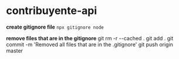 # contribuyente-api

**create gitignore file**
`npx gitignore node`

**remove files that are in the gitignore**
git rm -r --cached . 
git add .
git commit -m 'Removed all files that are in the .gitignore' 
git push origin master